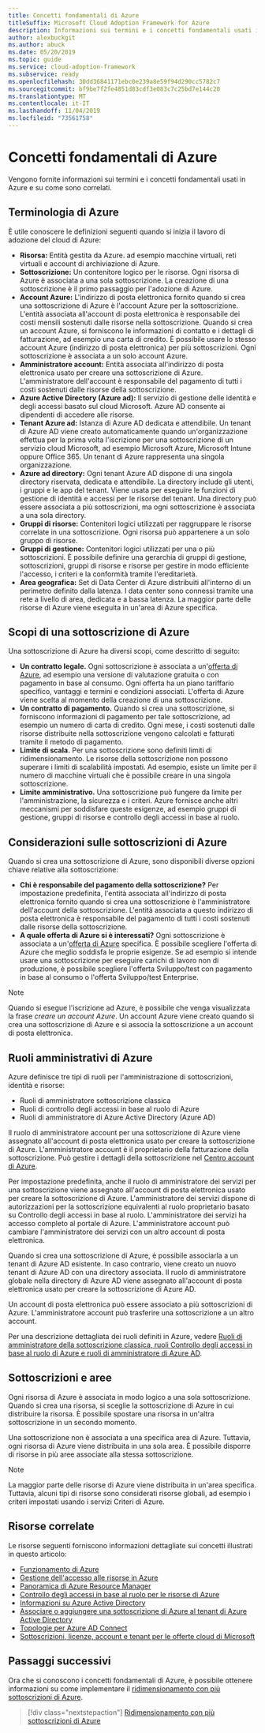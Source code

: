 ```yaml
---
title: Concetti fondamentali di Azure
titleSuffix: Microsoft Cloud Adoption Framework for Azure
description: Informazioni sui termini e i concetti fondamentali usati in Azure e su come sono correlati.
author: alexbuckgit
ms.author: abuck
ms.date: 05/20/2019
ms.topic: guide
ms.service: cloud-adoption-framework
ms.subservice: ready
ms.openlocfilehash: 30dd36841171ebc0e239a8e59f94d290cc5782c7
ms.sourcegitcommit: bf9be7f2fe4851d83cdf3e083c7c25bd7e144c20
ms.translationtype: MT
ms.contentlocale: it-IT
ms.lasthandoff: 11/04/2019
ms.locfileid: "73561758"
---
```

# <a name="azure-fundamental-concepts"></a>Concetti fondamentali di Azure

Vengono fornite informazioni sui termini e i concetti fondamentali usati in Azure e su come sono correlati.

## <a name="azure-terminology"></a>Terminologia di Azure

È utile conoscere le definizioni seguenti quando si inizia il lavoro di adozione del cloud di Azure:

- **Risorsa:** Entità gestita da Azure. ad esempio macchine virtuali, reti virtuali e account di archiviazione di Azure.
- **Sottoscrizione:** Un contenitore logico per le risorse. Ogni risorsa di Azure è associata a una sola sottoscrizione. La creazione di una sottoscrizione è il primo passaggio per l'adozione di Azure.
- **Account Azure:** L'indirizzo di posta elettronica fornito quando si crea una sottoscrizione di Azure è l'account Azure per la sottoscrizione. L'entità associata all'account di posta elettronica è responsabile dei costi mensili sostenuti dalle risorse nella sottoscrizione. Quando si crea un account Azure, si forniscono le informazioni di contatto e i dettagli di fatturazione, ad esempio una carta di credito. È possibile usare lo stesso account Azure (indirizzo di posta elettronica) per più sottoscrizioni. Ogni sottoscrizione è associata a un solo account Azure.
- **Amministratore account:** Entità associata all'indirizzo di posta elettronica usato per creare una sottoscrizione di Azure. L'amministratore dell'account è responsabile del pagamento di tutti i costi sostenuti dalle risorse della sottoscrizione.
- **Azure Active Directory (Azure ad):** Il servizio di gestione delle identità e degli accessi basato sul cloud Microsoft. Azure AD consente ai dipendenti di accedere alle risorse.
- **Tenant Azure ad:** Istanza di Azure AD dedicata e attendibile. Un tenant di Azure AD viene creato automaticamente quando un'organizzazione effettua per la prima volta l'iscrizione per una sottoscrizione di un servizio cloud Microsoft, ad esempio Microsoft Azure, Microsoft Intune oppure Office 365. Un tenant di Azure rappresenta una singola organizzazione.
- **Azure ad directory:** Ogni tenant Azure AD dispone di una singola directory riservata, dedicata e attendibile. La directory include gli utenti, i gruppi e le app del tenant. Viene usata per eseguire le funzioni di gestione di identità e accessi per le risorse del tenant. Una directory può essere associata a più sottoscrizioni, ma ogni sottoscrizione è associata a una sola directory.
- **Gruppi di risorse:** Contenitori logici utilizzati per raggruppare le risorse correlate in una sottoscrizione. Ogni risorsa può appartenere a un solo gruppo di risorse.
- **Gruppi di gestione:** Contenitori logici utilizzati per una o più sottoscrizioni. È possibile definire una gerarchia di gruppi di gestione, sottoscrizioni, gruppi di risorse e risorse per gestire in modo efficiente l'accesso, i criteri e la conformità tramite l'ereditarietà.
- **Area geografica:** Set di Data Center di Azure distribuiti all'interno di un perimetro definito dalla latenza. I data center sono connessi tramite una rete a livello di area, dedicata e a bassa latenza. La maggior parte delle risorse di Azure viene eseguita in un'area di Azure specifica.

## <a name="azure-subscription-purposes"></a>Scopi di una sottoscrizione di Azure

Una sottoscrizione di Azure ha diversi scopi, come descritto di seguito:

- **Un contratto legale.** Ogni sottoscrizione è associata a un'[offerta di Azure](https://azure.microsoft.com/support/legal/offer-details), ad esempio una versione di valutazione gratuita o con pagamento in base al consumo. Ogni offerta ha un piano tariffario specifico, vantaggi e termini e condizioni associati. L'offerta di Azure viene scelta al momento della creazione di una sottoscrizione.
- **Un contratto di pagamento.** Quando si crea una sottoscrizione, si forniscono informazioni di pagamento per tale sottoscrizione, ad esempio un numero di carta di credito. Ogni mese, i costi sostenuti dalle risorse distribuite nella sottoscrizione vengono calcolati e fatturati tramite il metodo di pagamento.
- **Limite di scala.** Per una sottoscrizione sono definiti limiti di ridimensionamento. Le risorse della sottoscrizione non possono superare i limiti di scalabilità impostati. Ad esempio, esiste un limite per il numero di macchine virtuali che è possibile creare in una singola sottoscrizione.
- **Limite amministrativo.** Una sottoscrizione può fungere da limite per l'amministrazione, la sicurezza e i criteri. Azure fornisce anche altri meccanismi per soddisfare queste esigenze, ad esempio gruppi di gestione, gruppi di risorse e controllo degli accessi in base al ruolo.

## <a name="azure-subscription-considerations"></a>Considerazioni sulle sottoscrizioni di Azure

Quando si crea una sottoscrizione di Azure, sono disponibili diverse opzioni chiave relative alla sottoscrizione:

- **Chi è responsabile del pagamento della sottoscrizione?** Per impostazione predefinita, l'entità associata all'indirizzo di posta elettronica fornito quando si crea una sottoscrizione è l'amministratore dell'account della sottoscrizione. L'entità associata a questo indirizzo di posta elettronica è responsabile del pagamento di tutti i costi sostenuti dalle risorse della sottoscrizione.
- **A quale offerta di Azure si è interessati?** Ogni sottoscrizione è associata a un'[offerta di Azure](https://azure.microsoft.com/support/legal/offer-details) specifica. È possibile scegliere l'offerta di Azure che meglio soddisfa le proprie esigenze. Se ad esempio si intende usare una sottoscrizione per eseguire carichi di lavoro non di produzione, è possibile scegliere l'offerta Sviluppo/test con pagamento in base al consumo o l'offerta Sviluppo/test Enterprise.

> [!NOTE]
> Quando si esegue l'iscrizione ad Azure, è possibile che venga visualizzata la frase *creare un account Azure*. Un account Azure viene creato quando si crea una sottoscrizione di Azure e si associa la sottoscrizione a un account di posta elettronica.

## <a name="azure-administrative-roles"></a>Ruoli amministrativi di Azure

Azure definisce tre tipi di ruoli per l'amministrazione di sottoscrizioni, identità e risorse:

- Ruoli di amministratore sottoscrizione classica
- Ruoli di controllo degli accessi in base al ruolo di Azure
- Ruoli di amministratore di Azure Active Directory (Azure AD)

Il ruolo di amministratore account per una sottoscrizione di Azure viene assegnato all'account di posta elettronica usato per creare la sottoscrizione di Azure. L'amministratore account è il proprietario della fatturazione della sottoscrizione. Può gestire i dettagli della sottoscrizione nel [Centro account di Azure](https://account.azure.com/Subscriptions).

Per impostazione predefinita, anche il ruolo di amministratore dei servizi per una sottoscrizione viene assegnato all'account di posta elettronica usato per creare la sottoscrizione di Azure. L'amministratore dei servizi dispone di autorizzazioni per la sottoscrizione equivalenti al ruolo proprietario basato su Controllo degli accessi in base al ruolo. L'amministratore dei servizi ha accesso completo al portale di Azure. L'amministratore account può cambiare l'amministratore dei servizi con un altro account di posta elettronica.

Quando si crea una sottoscrizione di Azure, è possibile associarla a un tenant di Azure AD esistente. In caso contrario, viene creato un nuovo tenant di Azure AD con una directory associata. Il ruolo di amministratore globale nella directory di Azure AD viene assegnato all'account di posta elettronica usato per creare la sottoscrizione di Azure AD.

Un account di posta elettronica può essere associato a più sottoscrizioni di Azure. L'amministratore account può trasferire una sottoscrizione a un altro account.

Per una descrizione dettagliata dei ruoli definiti in Azure, vedere [Ruoli di amministratore della sottoscrizione classica, ruoli Controllo degli accessi in base al ruolo di Azure e ruoli di amministratore di Azure AD](https://docs.microsoft.com/azure/role-based-access-control/rbac-and-directory-admin-roles).

## <a name="subscriptions-and-regions"></a>Sottoscrizioni e aree

Ogni risorsa di Azure è associata in modo logico a una sola sottoscrizione. Quando si crea una risorsa, si sceglie la sottoscrizione di Azure in cui distribuire la risorsa. È possibile spostare una risorsa in un'altra sottoscrizione in un secondo momento.

Una sottoscrizione non è associata a una specifica area di Azure. Tuttavia, ogni risorsa di Azure viene distribuita in una sola area. È possibile disporre di risorse in più aree associate alla stessa sottoscrizione.

> [!NOTE]
> La maggior parte delle risorse di Azure viene distribuita in un'area specifica. Tuttavia, alcuni tipi di risorse sono considerati risorse globali, ad esempio i criteri impostati usando i servizi Criteri di Azure.

## <a name="related-resources"></a>Risorse correlate

Le risorse seguenti forniscono informazioni dettagliate sui concetti illustrati in questo articolo:

- [Funzionamento di Azure](../../getting-started/what-is-azure.md)
- [Gestione dell'accesso alle risorse in Azure](../../govern/resource-consistency/resource-access-management.md)
- [Panoramica di Azure Resource Manager](https://docs.microsoft.com/azure/azure-resource-manager/resource-group-overview)
- [Controllo degli accessi in base al ruolo per le risorse di Azure](https://docs.microsoft.com/azure/role-based-access-control/overview)
- [Informazioni su Azure Active Directory](https://docs.microsoft.com/azure/active-directory/fundamentals/active-directory-whatis)
- [Associare o aggiungere una sottoscrizione di Azure al tenant di Azure Active Directory](https://docs.microsoft.com/azure/active-directory/fundamentals/active-directory-how-subscriptions-associated-directory)
- [Topologie per Azure AD Connect](https://docs.microsoft.com/azure/active-directory/hybrid/plan-connect-topologies)
- [Sottoscrizioni, licenze, account e tenant per le offerte cloud di Microsoft](https://docs.microsoft.com/office365/enterprise/subscriptions-licenses-accounts-and-tenants-for-microsoft-cloud-offerings)

## <a name="next-steps"></a>Passaggi successivi

Ora che si conoscono i concetti fondamentali di Azure, è possibile ottenere informazioni su come implementare il [ridimensionamento con più sottoscrizioni di Azure](../azure-best-practices/scaling-subscriptions.md).

> [!div class="nextstepaction"]
> [Ridimensionamento con più sottoscrizioni di Azure](../azure-best-practices/scaling-subscriptions.md)
